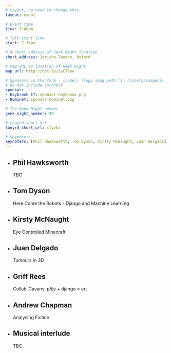 ```yaml
---
# Layout, no need to change this
layout: event

# Event time
time: 7:00pm

# Talk start time
start: 7:30pm

# A short address of Geek Night location.
short_address: Jericho Tavern, Oxford

# Map URL to location of Geek Night
map_url: http://bit.ly/1zC79aw

# Sponsors in the form - [name]: [logo imag path (in /assets/images)]
# Do not include Torchbox
sponsor:
- Haybrook IT: sponsor-haybrook.png
- Nominet: sponsor-nominet.png

# The Geek Night number
geek_night_number: 49

# Lanyrd short url
lanyrd_short_url: cfyzkz

# Keynoters
keynoters: [Phil Hawksworth, Tom Dyson, Kirsty McNaught, Juan Delgado]
---
```


<ul class="keynotes">
     <li itemprop="performer" itemscope="itemscope" itemtype="http://schema.org/Person">
        <h2 itemprop="name">Phil Hawksworth</h2>
        <p>TBC</p>
    </li>
    <li itemprop="performer" itemscope="itemscope" itemtype="http://schema.org/Person">
        <h2 itemprop="name">Tom Dyson</h2>
        <p>Here Come the Robots - Django and Machine Learning</p>
    </li>
    <li itemprop="performer" itemscope="itemscope" itemtype="http://schema.org/Person">
        <h2 itemprop="name">Kirsty McNaught</h2>
        <p>Eye Controlled Minecraft</p>
    </li>
    <li itemprop="performer" itemscope="itemscope" itemtype="http://schema.org/Person">
        <h2 itemprop="name">Juan Delgado</h2>
        <p>Tumours in 3D</p>
    </li>
</ul>

<ul class="microslots">
    <li itemprop="performer" itemscope="itemscope" itemtype="http://schema.org/Person">
        <h2 itemprop="name">Griff Rees</h2>
        <p>Collab-Cavans: p5js + django = art</p>
    </li>
    <li itemprop="performer" itemscope="itemscope" itemtype="http://schema.org/Person">
        <h2 itemprop="name">Andrew Chapman</h2>
        <p>Analysing Fiction</p>
    </li>
    <li itemprop="performer" itemscope="itemscope" itemtype="http://schema.org/Person">
        <h2 itemprop="name">Musical interlude</h2>
        <p>TBC</p>
    </li>
</ul>
